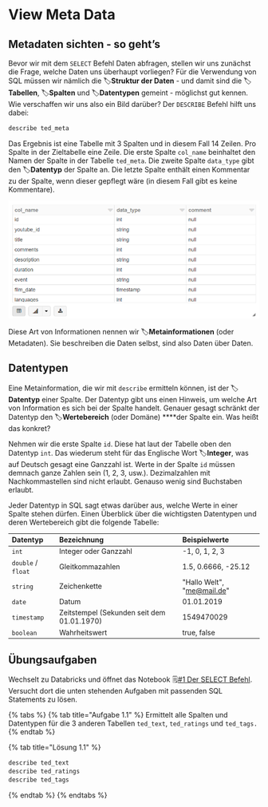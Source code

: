 # View Meta Data

## Metadaten sichten - so geht’s

Bevor wir mit dem `SELECT` Befehl Daten abfragen, stellen wir uns zunächst die Frage, welche Daten uns überhaupt vorliegen? Für die Verwendung von SQL müssen wir nämlich die 🏷**Struktur der Daten** - und damit sind die 🏷**Tabellen**, 🏷**Spalten** und 🏷**Datentypen** gemeint - möglichst gut kennen. Wie verschaffen wir uns also ein Bild darüber? Der `DESCRIBE` Befehl hilft uns dabei:

```sql
describe ted_meta
```

Das Ergebnis ist eine Tabelle mit 3 Spalten und in diesem Fall 14 Zeilen. Pro Spalte in der Zieltabelle eine Zeile. Die erste Spalte `col_name` beinhaltet den Namen der Spalte in der Tabelle `ted_meta`. Die zweite Spalte `data_type` gibt den 🏷**Datentyp** der Spalte an. Die letzte Spalte enthält einen Kommentar zu der Spalte, wenn dieser gepflegt wäre \(in diesem Fall gibt es keine Kommentare\).

![Das Ergebnis des DESCRIBE Befehls hat 3 Spalten.](../../.gitbook/assets/image%20%2846%29.png)

Diese Art von Informationen nennen wir 🏷**Metainformationen** \(oder Metadaten\). Sie beschreiben die Daten selbst, sind also Daten über Daten.

## Datentypen

Eine Metainformation, die wir mit `describe` ermitteln können, ist der 🏷**Datentyp** einer Spalte. Der Datentyp gibt uns einen Hinweis, um welche Art von Information es sich bei der Spalte handelt. Genauer gesagt schränkt der Datentyp den 🏷**Wertebereich** \(oder Domäne\) ****der Spalte ein. Was heißt das konkret?

Nehmen wir die erste Spalte `id`. Diese hat laut der Tabelle oben den Datentyp `int`. Das wiederum steht für das Englische Wort 🏷**Integer**, was auf Deutsch gesagt eine Ganzzahl ist. Werte in der Spalte `id` müssen demnach ganze Zahlen sein \(1, 2, 3, usw.\). Dezimalzahlen mit Nachkommastellen sind nicht erlaubt. Genauso wenig sind Buchstaben erlaubt.

Jeder Datentyp in SQL sagt etwas darüber aus, welche Werte in einer Spalte stehen dürfen. Einen Überblick über die wichtigsten Datentypen und deren Wertebereich gibt die folgende Tabelle:

| Datentyp | Bezeichnung | Beispielwerte |
| :--- | :--- | :--- |
| `int` | Integer oder Ganzzahl | -1, 0, 1, 2, 3 |
| `double` / `float` | Gleitkommazahlen | 1.5, 0.6666, -25.12  |
| `string` | Zeichenkette | "Hallo Welt", "me@mail.de" |
| `date` | Datum | 01.01.2019 |
| `timestamp` | Zeitstempel \(Sekunden seit dem 01.01.1970\) | 1549470029 |
| `boolean` | Wahrheitswert | true, false |

## Übungsaufgaben

Wechselt zu Databricks und öffnet das Notebook 🗒[\#1 Der SELECT Befehl](https://winf-hsos.github.io/databricks-notebooks/sql-tutorial/1_Der_SELECT_Befehl.html). Versucht dort die unten stehenden Aufgaben mit passenden SQL Statements zu lösen.

{% tabs %}
{% tab title="Aufgabe 1.1" %}
Ermittelt alle Spalten und Datentypen für die 3 anderen Tabellen `ted_text`, `ted_ratings` und `ted_tags.`
{% endtab %}

{% tab title="Lösung 1.1" %}
```sql
describe ted_text
describe ted_ratings
describe ted_tags
```
{% endtab %}
{% endtabs %}

